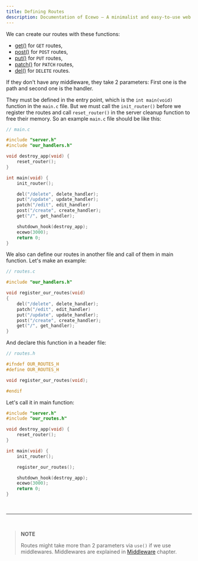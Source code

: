 ```yaml
---
title: Defining Routes
description: Documentation of Ecewo — A minimalist and easy-to-use web framework for C
---
```


We can create our routes with these functions:

- [get()](/api/get/) for `GET` routes,
- [post()](/api/post/) for `POST` routes,
- [put()](/api/put/) for `PUT` routes,
- [patch()](/api/patch/) for `PATCH` routes,
- [del()](/api/del/) for `DELETE` routes.

If they don't have any middleware, they take 2 parameters: First one is the path and second one is the handler.

They must be defined in the entry point, which is the `int main(void)` function in the `main.c` file. But we must call the `init_router()` before we register the routes and call `reset_router()` in the server cleanup function to free their memory. So an example `main.c` file should be like this:

```c
// main.c

#include "server.h"
#include "our_handlers.h"

void destroy_app(void) {
    reset_router();
}

int main(void) {
    init_router();

    del("/delete", delete_handler);
    put("/update", update_handler);
    patch("/edit", edit_handler)
    post("/create", create_handler);
    get("/", get_handler);

    shutdown_hook(destroy_app);
    ecewo(3000);
    return 0;
}
```

We also can define our routes in another file and call of them in main function. Let's make an example:

```c
// routes.c

#include "our_handlers.h"

void register_our_routes(void)
{
    del("/delete", delete_handler);
    patch("/edit", edit_handler)
    put("/update", update_handler);
    post("/create", create_handler);
    get("/", get_handler);
}
```

And declare this function in a header file:

```c
// routes.h

#ifndef OUR_ROUTES_H
#define OUR_ROUTES_H

void register_our_routes(void);

#endif
```

Let's call it in main function:

```c
#include "server.h"
#include "our_routes.h"

void destroy_app(void) {
    reset_router();
}

int main(void) {
    init_router();

    register_our_routes();

    shutdown_hook(destroy_app);
    ecewo(3000);
    return 0;
}
```

<br />
<hr />
<br />

> **NOTE**
> 
> Routes might take more than 2 parameters via `use()` if we use middlewares. Middlewares are explained in [Middleware](/docs/middleware) chapter.
